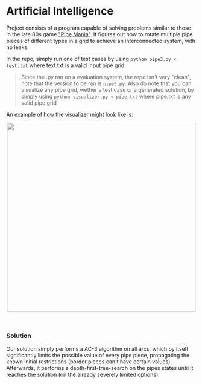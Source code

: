 # Artificial Intelligence

Project consists of a program capable of solving problems similar to those in the late 80s game <a href="https://en.wikipedia.org/wiki/Pipe_Mania">"Pipe Mania"</a>.
It figures out how to rotate multiple pipe pieces of different types in a grid to achieve an interconnected system, with no leaks.

In the repo, simply run one of test cases by using `python pipe3.py < test.txt` where text.txt is a valid input pipe grid.

> Since the .py ran on a evaluation system, the repo isn't very "clean", note that the version to be ran is `pipe3.py`. Also do note that you can visualize any pipe grid, wether a test case or a generated solution, by simply using `python visualizer.py < pipe.txt` where pipe.txt is any valid pipe grid

An example of how the visualizer might look like is:

<div align="center" style="padding-bottom:30px">
    <img src="PIPEMANIA/Grid_Image.png" width="500px">
</div>

### Solution
Our solution simply performs a AC-3 algorithm on all arcs, which by itself significantly limits the possible value of every pipe piece, propagating the known initial restrictions (border pieces can't have certain values). Afterwards, it performs a depth-first-tree-search on the pipes states until it reaches the solution (on the already severely limited options).